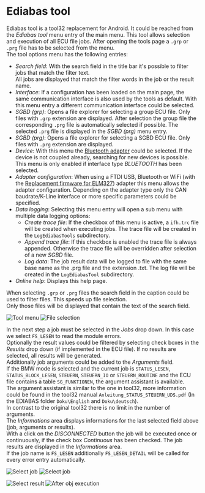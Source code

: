 # Ediabas tool
Ediabas tool is a tool32 replacement for Android. It could be reached from the _Ediabas tool_ menu entry of the main menu. This tool allows selection and execution of all ECU file jobs. After opening the tools page a `.grp` or `.prg` file has to be selected from the menu.  
The tool options menu has the following entries:
* _Search field_: With the search field in the title bar it's possible to filter jobs that match the filter text.  
All jobs are displayed that match the filter words in the job or the result name.
* _Interface_: If a configuration has been loaded on the main page, the same communication interface is also used by the tools as default. With this menu entry a different communication interface could be selected.
* _SGBD (grp)_: Opens a file explorer for selecting a group ECU file. Only files with `.grp` extension are displayed. After selection the group file the corresponding `.prg` file is automatically selected if possible. The selected `.prg` file is displayed in the _SGBD (prg)_ menu entry.
* _SGBD (prg)_: Opens a file explorer for selecting a SGBD ECU file. Only files with `.prg` extension are displayed.
* _Device_: With this menu the [Bluetooth adapter](Deep_OBD_for_BMW_and_VAG.md#supported-adapters) could be selected. If the device is not coupled already, searching for new devices is possible. This menu is only enabled if interface type _BLUETOOTH_ has been selected.
* _Adapter configuration_: When using a FTDI USB, Bluetooth or WiFi (with the [Replacement firmware for ELM327](Replacement_firmware_for_ELM327.md)) adapter this menu allows the adapter configuration. Depending on the adapter type only the CAN baudrate/K-Line interface or more specific parameters could be specified.
* _Data logging_: Selecting this menu entry will open a sub menu with multiple data logging options:
	* _Create trace file_: If the checkbox of this menu is active, a `ifh.trc` file will be created when executing jobs. The trace file will be created in the `LogEdiabasTools` subdirectory.
	* _Append trace file_: If this checkbox is enabled the trace file is always appended. Otherwise the trace file will be overridden after selection of a new _SGBD_ file.
	* _Log data_: The job result data will be logged to file with the same base name as the .prg file and the extension .txt. The log file will be created in the `LogEdiabasTool` subdirectory.
* _Online help_: Displays this help page.

When selecting `.grp` or `.prg` files the search field in the caption could be used to filter files. This speeds up file selection.  
Only those files will be displayed that contain the text of the search field.

![Tool menu](EdiabasTool_AppToolMenuSmall.png) ![File selection](EdiabasTool_AppToolSelectGrpSmall.png)

In the next step a job must be selected in the _Jobs_ drop down. In this case we select `FS_LESEN` to read the module errors.  
Optionally the result values could be filtered by selecting check boxes in the _Results_ drop down (if implemented in the ECU file). If no results are selected, all results will be generated.  
Additionally job arguments could be added to the _Arguments_ field.  
If the BMW mode is selected and the current job is `STATUS_LESEN`, `STATUS_BLOCK_LESEN`, `STEUERN`, `STEUERN_IO` or `STEUERN_ROUTINE` and the ECU file contains a table `SG_FUNKTIONEN`, the argument assistant is available.  
The argument assistant is similar to the one in tool32, more information could be found in the tool32 manual `Anleitung_STATUS_STEUERN_UDS.pdf` (In the EDIABAS folder `Doku\English` and `Doku\deutsch`).  
In contrast to the original tool32 there is no limit in the number of arguments.  
The _Informations_ area displays informations for the last selected field above (job, arguments or results).  
With a click on the _DISCONNECTED_ button the job will be executed once or continuously, if the check box _Continuous_ has been checked. The job results are displayed in the _Informations_ area.  
If the job name is `FS_LESEN` additionally `FS_LESEN_DETAIL` will be called for every error entry automatically.  

![Select job](EdiabasTool_AppToolInfosSmall.png) ![Select job](EdiabasTool_AppToolSelectJobSmall.png)

![Select result](EdiabasTool_AppToolSelectResultSmall.png) ![After obj execution](EdiabasTool_AppToolReadErrorSmall.png)
